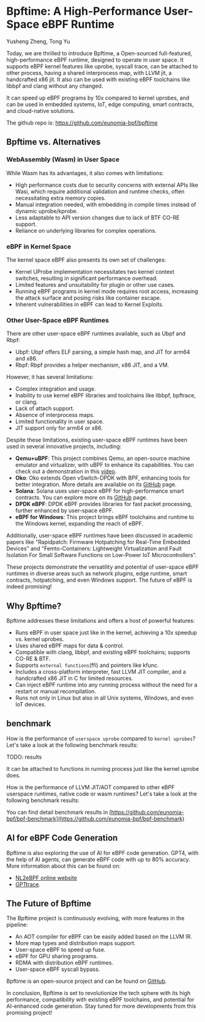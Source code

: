 # Bpftime: A High-Performance User-Space eBPF Runtime

Yusheng Zheng, Tong Yu

Today, we are thrilled to introduce Bpftime, a Open-sourced full-featured, high-performance eBPF runtime, designed to operate in user space. It supports eBPF kernel features like uprobe, syscall trace, can be attached to other process, having a shared interprocess map, with LLVM jit, a handcrafted x86 jit. It also can be used with existing eBPF toolchains like libbpf and clang without any changed.

It can speed up eBPF programs by 10x compared to kernel uprobes, and can be used in embedded systems, IoT, edge computing, smart contracts, and cloud-native solutions.

The github repo is: <https://github.com/eunomia-bpf/bpftime>

## Bpftime vs. Alternatives

### WebAssembly (Wasm) in User Space

While Wasm has its advantages, it also comes with limitations:

- High performance costs due to security concerns with external APIs like Wasi, which require additional validation and runtime checks, often necessitating extra memory copies.
- Manual integration needed, with embedding in compile times instead of dynamic uprobe/kprobe.
- Less adaptable to API version changes due to lack of BTF CO-RE support.
- Reliance on underlying libraries for complex operations.

### eBPF in Kernel Space

The kernel space eBPF also presents its own set of challenges:

- Kernel UProbe implementation necessitates two kernel context switches, resulting in significant performance overhead.
- Limited features and unsuitability for plugin or other use cases.
- Running eBPF programs in kernel mode requires root access, increasing the attack surface and posing risks like container escape.
- Inherent vulnerabilities in eBPF can lead to Kernel Exploits.

### Other User-Space eBPF Runtimes

There are other user-space eBPF runtimes available, such as Ubpf and Rbpf:

- Ubpf: Ubpf offers ELF parsing, a simple hash map, and JIT for arm64 and x86.
- Rbpf: Rbpf provides a helper mechanism, x86 JIT, and a VM.

However, it has several limitations:

- Complex integration and usage.
- Inability to use kernel eBPF libraries and toolchains like libbpf, bpftrace, or clang.
- Lack of attach support.
- Absence of interprocess maps.
- Limited functionality in user space.
- JIT support only for arm64 or x86.

Despite these limitations, existing user-space eBPF runtimes have been used in several innovative projects, including:

- **Qemu+uBPF**: This project combines Qemu, an open-source machine emulator and virtualizer, with uBPF to enhance its capabilities. You can check out a demonstration in this [video](https://www.youtube.com).
- **Oko**: Oko extends Open vSwitch-DPDK with BPF, enhancing tools for better integration. More details are available on its [GitHub](https://github.com/oko) page.
- **Solana**: Solana uses user-space eBPF for high-performance smart contracts. You can explore more on its [GitHub](https://github.com/solana-labs/solana) page.
- **DPDK eBPF**: DPDK eBPF provides libraries for fast packet processing, further enhanced by user-space eBPF.
- **eBPF for Windows**: This project brings eBPF toolchains and runtime to the Windows kernel, expanding the reach of eBPF.

Additionally, user-space eBPF runtimes have been discussed in academic papers like "Rapidpatch: Firmware Hotpatching for Real-Time Embedded Devices" and "Femto-Containers: Lightweight Virtualization and Fault Isolation For Small Software Functions on Low-Power IoT Microcontrollers".

These projects demonstrate the versatility and potential of user-space eBPF runtimes in diverse areas such as network plugins, edge runtime, smart contracts, hotpatching, and even Windows support. The future of eBPF is indeed promising!

## Why Bpftime?

Bpftime addresses these limitations and offers a host of powerful features:

- Runs eBPF in user space just like in the kernel, achieving a 10x speedup vs. kernel uprobes.
- Uses shared eBPF maps for data & control.
- Compatible with clang, libbpf, and existing eBPF toolchains; supports CO-RE & BTF.
- Supports `external functions`(ffi) and pointers like kfunc.
- Includes a cross-platform interpreter, fast LLVM JIT compiler, and a handcrafted x86 JIT in C for limited resources.
- Can inject eBPF runtime into any running process without the need for a restart or manual recompilation.
- Runs not only in Linux but also in all Unix systems, Windows, and even IoT devices.

## benchmark

How is the performance of `userspace uprobe` compared to `kernel uprobes`? Let's take a look at the following benchmark results:

TODO: results

It can be attached to functions in running process just like the kernel uprobe does.

How is the performance of LLVM JIT/AOT compared to other eBPF userspace runtimes, native code or wasm runtimes? Let's take a look at the following benchmark results:

You can find detail benchmark results in [https://github.com/eunomia-bpf/bpf-benchmark](https://github.com/eunomia-bpf/bpf-benchmark)

## AI for eBPF Code Generation

Bpftime is also exploring the use of AI for eBPF code generation. GPT4, with the help of AI agents, can generate eBPF code with up to 80% accuracy. More information about this can be found on:

- [NL2eBPF online website](https://gpt-2-bpftrace.vercel.app/)
- [GPTtrace](https://github.com/eunomia-bpf/GPTtrace).

## The Future of Bpftime

The Bpftime project is continuously evolving, with more features in the pipeline:

- An AOT compiler for eBPF can be easily added based on the LLVM IR.
- More map types and distribution maps support.
- User-space eBPF to speed up fuse.
- eBPF for GPU sharing programs.
- RDMA with distribution eBPF runtimes.
- User-space eBPF syscall bypass.

Bpftime is an open-source project and can be found on [GitHub](https://github.com/eunomia-bpf/bpftime).

In conclusion, Bpftime is set to revolutionize the tech sphere with its high performance, compatibility with existing eBPF toolchains, and potential for AI-enhanced code generation. Stay tuned for more developments from this promising project!
